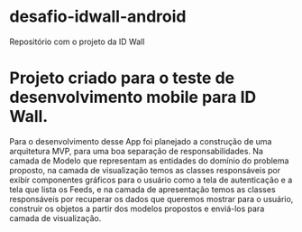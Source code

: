 # desafio-idwall-android
Repositório com o projeto da ID Wall

# Projeto criado para o teste de desenvolvimento mobile para ID Wall.


Para o desenvolvimento desse App foi planejado a construção de uma arquitetura MVP, 
para uma boa separação de responsabilidades. Na camada de Modelo que representam as entidades do domínio do problema proposto, 
na camada de visualização temos as classes responsáveis por exibir componentes gráficos para o usuário 
como a tela de autenticação e a tela que lista os Feeds, e na camada de apresentação temos as classes responsáveis 
por recuperar os dados que queremos mostrar para o usuário, 
construir os objetos a partir dos modelos propostos e enviá-los para camada de visualização.